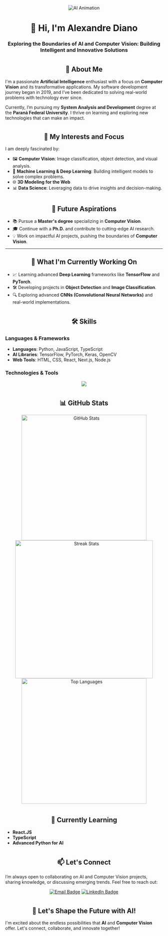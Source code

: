 <div align="center">    
    
<img src="https://user-images.githubusercontent.com/70382532/138322189-2db8df52-9dcb-40a0-88a8-c365466bd33d.gif" alt="AI Animation">

# 👋 Hi, I'm Alexandre Diano  
### Exploring the Boundaries of AI and Computer Vision: Building Intelligent and Innovative Solutions  

<h1></h1>

</div>

<div align="center">

## 🧠 About Me  
</div>

I'm a passionate **Artificial Intelligence** enthusiast with a focus on **Computer Vision** and its transformative applications. My software development journey began in 2019, and I’ve been dedicated to solving real-world problems with technology ever since.  

Currently, I’m pursuing my **System Analysis and Development** degree at the **Paraná Federal University**. I thrive on learning and exploring new technologies that can make an impact.  

<h1></h1>

<div align="center">

## 🚀 My Interests and Focus  
</div>

I am deeply fascinated by:  
- 🖼️ **Computer Vision**: Image classification, object detection, and visual analysis.  
- 🧠 **Machine Learning & Deep Learning**: Building intelligent models to solve complex problems.  
- 🌐 **3D Modeling for the Web**  
- 📊 **Data Science**: Leveraging data to drive insights and decision-making.  

<h1></h1>

<div align="center">

## 🎯 Future Aspirations  
</div>

- 📚 Pursue a **Master's degree** specializing in **Computer Vision**.  
- 🎓 Continue with a **Ph.D.** and contribute to cutting-edge AI research.  
- 💡 Work on impactful AI projects, pushing the boundaries of **Computer Vision**.  

---

<div align="center">

## 🔨 What I'm Currently Working On  
</div>

- 📈 Learning advanced **Deep Learning** frameworks like **TensorFlow** and **PyTorch**.  
- 🛠️ Developing projects in **Object Detection** and **Image Classification**.  
- 🔍 Exploring advanced **CNNs (Convolutional Neural Networks)** and real-world implementations.  

<h1></h1>

<div align="center">

## 🛠️ Skills  
</div>

### **Languages & Frameworks**  
- **Languages**: Python, JavaScript, TypeScript  
- **AI Libraries**: TensorFlow, PyTorch, Keras, OpenCV  
- **Web Tools**: HTML, CSS, React, Next.js, Node.js  

### **Technologies & Tools**  
<p align="center">
  <img src="https://skillicons.dev/icons?i=python,tensorflow,pytorch,opencv,js,ts,react,nextjs,nodejs,docker,linux,git,postgresql,mongodb,cypress" />
</p>

<h1></h1>

<div align="center">

## 📊 GitHub Stats  
</div>

<p align="center">
  <img width="400px" src="https://github-readme-stats.vercel.app/api?username=alexandrediano&show_icons=true&count_private=true&title_color=ec4899&text_color=ffffff&icon_color=ec4899&bg_color=0f172a&hide_border=true" alt="GitHub Stats" />
  <img width="440px" src="https://github-readme-streak-stats.herokuapp.com/?user=alexandrediano&stroke=ffffff&background=0f172a&ring=ec4899&fire=ec4899&currStreakNum=ffffff&currStreakLabel=ec4899&sideNums=ffffff&sideLabels=ffffff&dates=ffffff&hide_border=true" alt="Streak Stats" />
  <br/>
  <img width="400px" src="https://github-readme-stats.vercel.app/api/top-langs?username=alexandrediano&title_color=ec4899&text_color=ffffff&icon_color=ec4899&bg_color=0f172a&hide_border=true&layout=compact" alt="Top Languages" />
</p>  

<h1></h1>

<div align="center">

## 🌱 Currently Learning  
</div>

- **React.JS**  
- **TypeScript**  
- **Advanced Python for AI**  

<h1></h1>

<div align="center">

## 📫 Let's Connect  
</div>

I’m always open to collaborating on AI and Computer Vision projects, sharing knowledge, or discussing emerging trends. Feel free to reach out:  

<p align="center">
  <a href="mailto:diano.contact@gmail.com"><img src="https://img.shields.io/badge/Email-diano.contact%40gmail.com-red?style=for-the-badge&logo=gmail&logoColor=white" alt="Email Badge"></a>
  <a href="https://linkedin.com/in/alexandre-diano" target="_blank">
    <img src="https://img.shields.io/badge/LinkedIn-Alexandre%20Diano-blue?style=for-the-badge&logo=linkedin&logoColor=white" alt="LinkedIn Badge">
  </a>
</p>

<h1></h1>

<div align="center">

## 🌟 Let's Shape the Future with AI!  
</div>

I'm excited about the endless possibilities that **AI** and **Computer Vision** offer. Let's connect, collaborate, and innovate together!

<h1></h1>
